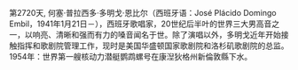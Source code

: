 第2720天,  何塞·普拉西多·多明戈·恩比尔（西班牙语：José Plácido Domingo Embil，1941年1月21日－），西班牙歌唱家，20世纪后半叶的世界三大男高音之一，以响亮、清晰和强而有力的嗓音闻名于世。除了演唱以外，多明戈近年开始接触指挥和歌剧院管理工作，现时是美国华盛顿国家歌剧院和洛杉矶歌剧院的总监。
1954年：世界第一艘核动力潜艇鹦鹉螺号在康湼狄格州新倫敦縣下水。